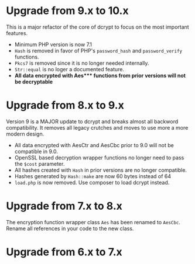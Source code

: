 # Upgrade from 9.x to 10.x
This is a major refactor of the core of dcrypt to focus on the most important features.
- Minimum PHP version is now 7.1 
- `Hash` is removed in favor of PHP's `password_hash` and `password_verify` functions.
- `Pkcs7` is removed since it is no longer needed internally.
- `Str::equal` is no loger a documented feature.
- **All data encrypted with Aes\*\*\* functions from prior versions will not be decryptable**

# Upgrade from 8.x to 9.x
Version 9 is a MAJOR update to dcrypt and breaks almost all backword compatibility.
It removes all legacy crutches and moves to use more a more modern design.

- All data encrypted with AesCtr and AesCbc prior to 9.0 will not be compatible in 9.0.
- OpenSSL based decryption wrapper functions no longer need to pass the `$cost` parameter.
- All hashes created with `Hash` in prior versions are no longer compatible.
- Hashes generated by `Hash::make` are now 60 bytes instead of 64
- `load.php` is now removed. Use composer to load dcrypt instead.

# Upgrade from 7.x to 8.x
The encryption function wrapper class `Aes` has been renamed to `AesCbc`.
Rename all references in your code to the new class.

# Upgrade from 6.x to 7.x
